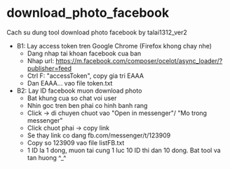 # download_photo_facebook
Cach su dung tool download photo facebook by talai1312_ver2
- B1: Lay access token tren Google Chrome (Firefox khong chay nhe)
	- Dang nhap tai khoan facebook cua ban
	- Nhap url: https://m.facebook.com/composer/ocelot/async_loader/?publisher=feed
	- Ctrl F: "accessToken", copy gia tri EAAA 
	- Dan EAAA... vao file token.txt
- B2: Lay ID facebook muon download photo
	- Bat khung cua so chat voi user
	- Nhin goc tren ben phai co hinh banh rang
	- Click -> di chuyen chuot vao "Open in messenger"/ "Mo trong messenger"
	- Click chuot phai -> copy link
	- Se thay link co dang fb.com/messenger/t/123909
	- Copy so 123909 vao file listFB.txt
	- 1 ID la 1 dong, muon tai cung 1 luc 10 ID thi dan 10 dong.
Bat tool va tan huong ^_^
